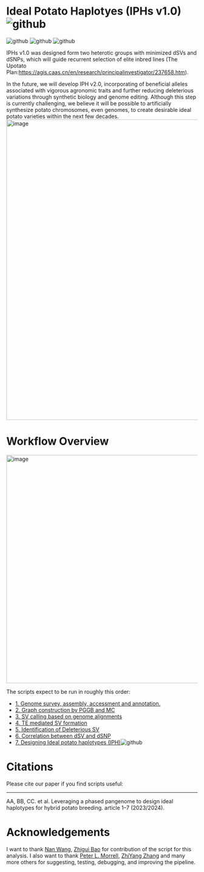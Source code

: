 # Ideal Potato Haplotyes (IPHs v1.0)![github](https://img.shields.io/badge/3C-Certification-red)        
![github](https://img.shields.io/badge/Potato-square-hex)        ![github](https://img.shields.io/badge/Haplotype--resolved-green)         ![github](https://img.shields.io/badge/Deleterious-SV-red)       


IPHs v1.0  was designed form two heterotic groups with minimized dSVs and dSNPs, which will guide recurrent selection of elite inbred lines (The Upotato Plan:https://agis.caas.cn/en/research/principalinvestigator/237658.htm).

In the future, we will develop IPH v2.0, incorporating of beneficial alleles associated with vigorous agronomic traits and further reducing deleterious variations through synthetic biology and genome editing. Although this step is currently challenging, we believe it will be possible to artificially synthesize potato chromosomes, even genomes, to create desirable ideal potato varieties within the next few decades.
<img width="790" alt="image" src="https://github.com/Chenglin20170390/Haplotype-diversity/assets/33062118/9fc55715-d1a4-4a34-8c2e-1344a3913151">

# Workflow Overview
<img width="600" alt="image" src="https://github.com/Chenglin20170390/Haplotype-diversity/assets/33062118/97935282-4ee3-4084-a70c-0ef8f6f94134">

The scripts expect to be run in roughly this order:

- [1. Genome survey, assembly, accessment and annotation.](https://github.com/Chenglin20170390/Haplotype-diversity/tree/main/scripts/Genome%20assembly%20and%20annotation)
- [2. Graph construction by PGGB and MC](https://github.com/Chenglin20170390/Haplotype-diversity/tree/main/scripts/Graph%20construction%20by%20PGGB%20and%20MC)
- [3. SV calling based on genome alignments](https://github.com/Chenglin20170390/Haplotype-diversity/tree/main/scripts/SV%20calling%20based%20on%20genome%20alignments)
- [4. TE mediated SV formation](https://github.com/Chenglin20170390/Haplotype-diversity/tree/main/scripts/TE%20mediated%20SV%20formation)
- [5. Identification of Deleterious SV](https://github.com/Chenglin20170390/Haplotype-diversity/tree/main/scripts/Identification%20of%20Deleterious%20SV)
- [6. Correlation between dSV and dSNP](https://github.com/Chenglin20170390/Haplotype-diversity/tree/main/scripts/Correlation%20between%20dSV%20and%20dSNP)
- [7. Designing Ideal potato haplotypes (IPH)](https://github.com/Chenglin20170390/Haplotype-diversity/tree/main/scripts/Designing%20Ideal%20potato%20haplotypes%20(IPH))![github](https://img.shields.io/badge/3C-Certification-red)  


# Citations
Please cite our paper if you find scripts useful:
***
AA, BB, CC. et al. Leveraging a phased pangenome to design ideal haplotypes for hybrid potato breeding. article 1–7 (2023/2024).



# Acknowledgements
I want to thank [Nan Wang](https://github.com/wangnan9394), [Zhigui Bao](https://github.com/baozg) for contribution of the script for this analysis. I also want to thank [Peter L. Morrell](https://github.com/pmorrell), [ZhiYang Zhang](https://github.com/zhangzhiyangcs) and many more others for suggesting, testing, debugging, and improving the pipeline.





